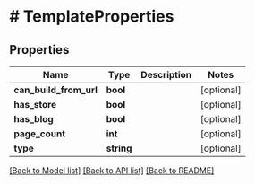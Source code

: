 # # TemplateProperties

## Properties

Name | Type | Description | Notes
------------ | ------------- | ------------- | -------------
**can_build_from_url** | **bool** |  | [optional]
**has_store** | **bool** |  | [optional]
**has_blog** | **bool** |  | [optional]
**page_count** | **int** |  | [optional]
**type** | **string** |  | [optional]

[[Back to Model list]](../../README.md#models) [[Back to API list]](../../README.md#endpoints) [[Back to README]](../../README.md)
